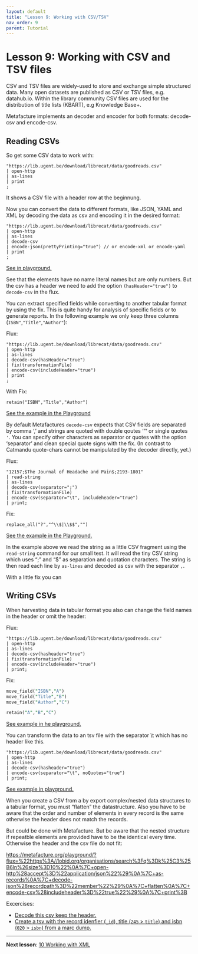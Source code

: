 ```yaml
---
layout: default
title: "Lesson 9: Working with CSV/TSV"
nav_order: 9
parent: Tutorial
---
```



# Lesson 9: Working with CSV and TSV files

CSV and TSV files are widely-used to store and exchange simple structured data. Many open datasets are published as CSV or TSV files, e.g. datahub.io. Within the library community CSV files are used for the distribution of title lists (KBART), e.g Knowledge Base+.

Metafacture implements an decoder and encoder for both formats: decode-csv and encode-csv.

## Reading CSVs

So get some CSV data to work with:

```text
"https://lib.ugent.be/download/librecat/data/goodreads.csv"
| open-http
| as-lines
| print
;
```

It shows a CSV file with a header row at the beginnung.

Now you can convert the data to different formats, like JSON, YAML and XML by decoding the data as csv and encoding it in the desired format:

```
"https://lib.ugent.be/download/librecat/data/goodreads.csv"
| open-http
| as-lines
| decode-csv
| encode-json(prettyPrinting="true") // or encode-xml or encode-yaml
| print
;
```

[See in playground.](https://metafacture.org/playground/?flux=%22https%3A//lib.ugent.be/download/librecat/data/goodreads.csv%22%0A%7C+open-http%0A%7C+as-lines%0A%7C+decode-csv%0A%7C+encode-json%28prettyPrinting%3D%22true%22%29+//+or+encode-xml+or+encode-yaml%0A%7C+print%0A%3B)

See that the elements have no name literal names but are only numbers.
But the csv has a header we need to add the option `(hasHeader="true")` to `decode-csv` in the flux.


You can extract specified fields while converting to another tabular format by using the fix. This is quite handy for analysis of specific fields or to generate reports. In the following example we only keep three columns (`ISBN"`,`"Title"`,`"Author"`):

Flux:

```text
"https://lib.ugent.be/download/librecat/data/goodreads.csv"
| open-http
| as-lines
| decode-csv(hasHeader="true")
| fix(transformationFile)
| encode-csv(includeHeader="true")
| print
;
```

With Fix:
```
retain("ISBN","Title","Author")
```

[See the example in the Playground](https://metafacture.org/playground/?flux=%22https%3A//lib.ugent.be/download/librecat/data/goodreads.csv%22%0A%7C+open-http%0A%7C+as-lines%0A%7C+decode-csv%28hasHeader%3D%22true%22%29%0A%7C+fix%28transformationFile%29%0A%7C+encode-csv%28includeHeader%3D%22true%22%29%0A%7C+print%0A%3B&transformation=retain%28%22ISBN%22%2C%22Title%22%2C%22Author%22%29)

By default Metafactures `decode-csv` expects that CSV fields are separated by comma ‘,’ and strings are quoted with double qoutes ‘”‘ or single quotes `'`. You can specify other characters as separator or quotes with the option ‘separator’ and clean special quote signs with the fix. (In contrast to Catmandu quote-chars cannot be manipulated by the decoder directly, yet.)

Flux:

```text
"12157;$The Journal of Headache and Pain$;2193-1801"
| read-string
| as-lines
| decode-csv(separator=";")
| fix(transformationFile)
| encode-csv(separator="\t", includeheader="true")
| print;
```

Fix:

```
replace_all("?","^\\$|\\$$","")
```

[See the example in the Playground.](https://metafacture.org/playground/?flux=%2212157%3B%24The+Journal+of+Headache+and+Pain%24%3B2193-1801%22%0A%7C+read-string%0A%7C+as-lines%0A%7C+decode-csv%28separator%3D%22%3B%22%29%0A%7C+fix%28transformationFile%29%0A%7C+encode-csv%28separator%3D%22\t%22%2C+includeheader%3D%22true%22%29%0A%7C+print%3B&transformation=replace_all%28%22%3F%22%2C%22%5E\\%24%7C\\%24%24%22%2C%22%22%29)

In the example above we read the string as a little CSV fragment using the `read-string` command for our small test. It will read the tiny CSV string which uses “;” and “$” as separation and quotation characters.
The string is then read each line by `as-lines` and decoded as csv with the separator `,`.

With a little fix you can

## Writing CSVs

When harvesting data in tabular format you also can change the field names in the header or omit the header:

Flux:

```text
"https://lib.ugent.be/download/librecat/data/goodreads.csv"
| open-http
| as-lines
| decode-csv(hasheader="true")
| fix(transformationFile)
| encode-csv(includeHeader="true")
| print;
```

Fix:

```perl
move_field("ISBN","A")
move_field("Title","B")
move_field("Author","C")

retain("A","B","C")
```

[See example in he playground.](https://metafacture.org/playground/?flux=%22https%3A//lib.ugent.be/download/librecat/data/goodreads.csv%22%0A%7C+open-http%0A%7C+as-lines%0A%7C+decode-csv%28hasheader%3D%22true%22%29%0A%7C+fix%28transformationFile%29%0A%7C+encode-csv%28includeHeader%3D%22true%22%29%0A%7C+print%3B&transformation=move_field%28%22ISBN%22%2C%22A%22%29%0Amove_field%28%22Title%22%2C%22B%22%29%0Amove_field%28%22Author%22%2C%22C%22%29%0A%0Aretain%28%22A%22%2C%22B%22%2C%22C%22%29)

You can transform the data to an tsv file with the separator \t which has no header like this.

```text
"https://lib.ugent.be/download/librecat/data/goodreads.csv"
| open-http
| as-lines
| decode-csv(hasheader="true")
| encode-csv(separator="\t", noQuotes="true")
| print;
```

[See example in playground.](https://metafacture.org/playground/?flux=%22https%3A//lib.ugent.be/download/librecat/data/goodreads.csv%22%0A%7C+open-http%0A%7C+as-lines%0A%7C+decode-csv%28hasheader%3D%22true%22%29%0A%7C+fix%28transformationFile%29%0A%7C+encode-csv%28separator%3D%22\t%22%2C+noQuotes%3D%22true%22%29%0A%7C+print%3B&transformation=retain%28%22ISBN%22%2C%22Title%22%2C%22Author%22%29)

When you create a CSV from a by export complex/nested data structures to a tabular format, you must “flatten” the datastructure. Also 
you have to be aware that the order and number of elements in every record is the same otherwise the header does not match the records.

But could be done with Metafacture. But be aware that the nested structure if repeatble elements are provided have to be the identical every time. Otherwise the header and the csv file do not fit:

https://metafacture.org/playground/?flux=%22https%3A//lobid.org/organisations/search%3Fq%3Dk%25C3%25B6ln%26size%3D10%22%0A%7C+open-http%28accept%3D%22application/json%22%29%0A%7C+as-records%0A%7C+decode-json%28recordpath%3D%22member%22%29%0A%7C+flatten%0A%7C+encode-csv%28includeheader%3D%22true%22%29%0A%7C+print%3B

Excercises:

- [Decode this csv keep the header.](https://metafacture.org/playground/?flux=inputFile%0A%7C+open-file%0A...%0A...%0A%7C+encode-yaml%0A%7C+print%0A%3B&data=%22id%22%2C%22name%22%2C%22creator%22%0A%221%22%2C%22Book+1%22%2C%22Maxi+Muster%22%0A%222%22%2C%22Book+2%22%2C%22Sandy+Sample%22)
- [Create a tsv with the record idenfier (`_id`), title (`245` > `title`) and isbn (`020` > `isbn`) from a marc dump.](https://metafacture.org/playground/?flux=%22https%3A//raw.githubusercontent.com/metafacture/metafacture-core/master/metafacture-runner/src/main/dist/examples/read/marc21/10.marc21%22%0A%7C+open-http%0A%7C+as-lines%0A%7C+decode-marc21%0A%7C+fix%28transformationFile%29%0A%7C+flatten%0A%7C+encode-csv%28includeHeader%3D%22TRUE%22%2C+separator%3D%22\t%22%2C+noQuotes%3D%22false%22%29%0A%7C+print%0A%3B&transformation=)

---------------

**Next lesson**: [10 Working with XML](./10_Working_with_XML.html)
